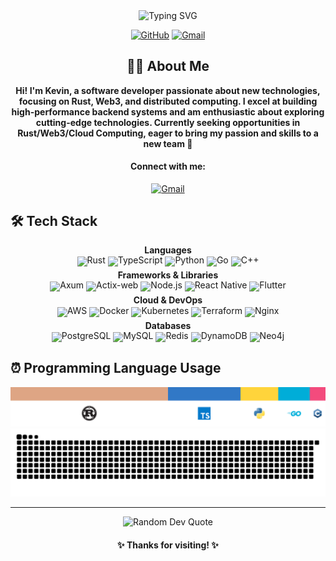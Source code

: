 <div align="center">
  <img src="https://readme-typing-svg.herokuapp.com?font=Fira+Code&weight=500&size=20&duration=4000&pause=2000&color=0366D6&center=true&vCenter=true&random=false&width=600&lines=Life+isn%27t+about+waiting+for+the+storm+to+pass;It%27s+about+learning+to+dance+in+the+rain" alt="Typing SVG" />

<p>
    <a href="https://github.com/KevinZh0A"><img src="https://img.shields.io/badge/GitHub-100000?style=for-the-badge&logo=github&logoColor=white" alt="GitHub"></a>
    <a href="mailto:kaiqiz07@gmail.com"><img src="https://img.shields.io/badge/Gmail-D14836?style=for-the-badge&logo=gmail&logoColor=white" alt="Gmail"></a>
  </p>
</div>

<div align="center">

## 👨‍💻 About Me

**Hi! I'm Kevin, a software developer passionate about new technologies, focusing on Rust, Web3, and distributed computing.
I excel at building high-performance backend systems and am enthusiastic about exploring cutting-edge technologies.
Currently seeking opportunities in Rust/Web3/Cloud Computing, eager to bring my passion and skills to a new team 🚀**

#### Connect with me:

<div align="center">
  <a href="mailto:kaiqiz07@gmail.com"><img src="https://img.shields.io/badge/Gmail-D14836?style=for-the-badge&logo=gmail&logoColor=white" alt="Gmail"/></a>
</div>
</div>

## 🛠️ Tech Stack

<div align="center" style="line-height: 0.8;">
  <h4 style="margin-bottom: 5px;">Languages</h4>
  <p style="margin-top: 0; margin-bottom: 8px;">
    <img src="https://img.shields.io/static/v1?label=Rust&message=%20&color=F74C00&logo=rust&logoColor=white&style=flat-square" alt="Rust"/>
    <img src="https://img.shields.io/static/v1?label=TypeScript&message=%20&color=007ACC&logo=typescript&logoColor=white&style=flat-square" alt="TypeScript"/>
    <img src="https://img.shields.io/static/v1?label=Python&message=%20&color=4CAF50&logo=python&logoColor=white&style=flat-square" alt="Python"/>
    <img src="https://img.shields.io/static/v1?label=Go&message=%20&color=00ADD8&logo=go&logoColor=white&style=flat-square" alt="Go"/>
    <img src="https://img.shields.io/static/v1?label=C%2B%2B&message=%20&color=00599C&logo=cplusplus&logoColor=white&style=flat-square" alt="C++"/>
  </p>
  
  <h4 style="margin-bottom: 5px; margin-top: 8px;">Frameworks & Libraries</h4>
  <p style="margin-top: 0; margin-bottom: 8px;">
    <img src="https://img.shields.io/static/v1?label=Axum&message=%20&color=F74C00&logo=rust&logoColor=white&style=flat-square" alt="Axum"/>
    <img src="https://img.shields.io/static/v1?label=Actix-web&message=%20&color=F74C00&logo=rust&logoColor=white&style=flat-square" alt="Actix-web"/>
    <img src="https://img.shields.io/static/v1?label=Node.js&message=%20&color=339933&logo=node.js&logoColor=white&style=flat-square" alt="Node.js"/>
    <img src="https://img.shields.io/static/v1?label=React%20Native&message=%20&color=61DAFB&logo=react&logoColor=black&style=flat-square" alt="React Native"/>
    <img src="https://img.shields.io/static/v1?label=Flutter&message=%20&color=02569B&logo=flutter&logoColor=white&style=flat-square" alt="Flutter"/>
  </p>
  
  <h4 style="margin-bottom: 5px; margin-top: 8px;">Cloud & DevOps</h4>
  <p style="margin-top: 0; margin-bottom: 8px;">
    <img src="https://img.shields.io/static/v1?label=AWS&message=%20&color=232F3E&logo=amazon-aws&logoColor=white&style=flat-square" alt="AWS"/>
    <img src="https://img.shields.io/static/v1?label=Docker&message=%20&color=2496ED&logo=docker&logoColor=white&style=flat-square" alt="Docker"/>
    <img src="https://img.shields.io/static/v1?label=Kubernetes&message=%20&color=326CE5&logo=kubernetes&logoColor=white&style=flat-square" alt="Kubernetes"/>
    <img src="https://img.shields.io/static/v1?label=Terraform&message=%20&color=7B42BC&logo=terraform&logoColor=white&style=flat-square" alt="Terraform"/>
    <img src="https://img.shields.io/static/v1?label=Nginx&message=%20&color=009639&logo=nginx&logoColor=white&style=flat-square" alt="Nginx"/>
  </p>
  
  <h4 style="margin-bottom: 5px; margin-top: 8px;">Databases</h4>
  <p style="margin-top: 0; margin-bottom: 8px;">
    <img src="https://img.shields.io/static/v1?label=PostgreSQL&message=%20&color=336791&logo=postgresql&logoColor=white&style=flat-square" alt="PostgreSQL"/>
    <img src="https://img.shields.io/static/v1?label=MySQL&message=%20&color=4479A1&logo=mysql&logoColor=white&style=flat-square" alt="MySQL"/>
    <img src="https://img.shields.io/static/v1?label=Redis&message=%20&color=DC382D&logo=redis&logoColor=white&style=flat-square" alt="Redis"/>
    <img src="https://img.shields.io/static/v1?label=DynamoDB&message=%20&color=4053D6&logo=amazondynamodb&logoColor=white&style=flat-square" alt="DynamoDB"/>
    <img src="https://img.shields.io/static/v1?label=Neo4j&message=%20&color=008CC1&logo=neo4j&logoColor=white&style=flat-square" alt="Neo4j"/>
  </p>
</div>

## ⏰ Programming Language Usage

<div align="center">
  
  <!-- 使用生成的图片展示语言分布 -->
  <img src="language-distribution.png" alt="Programming Language Skills Distribution" width="600"/>

  <picture>
    <source media="(prefers-color-scheme: dark)" srcset="https://raw.githubusercontent.com/KevinZh0C/KevinZh0C/main/output/snake-dark.svg" />
    <source media="(prefers-color-scheme: light)" srcset="https://raw.githubusercontent.com/KevinZh0C/KevinZh0C/main/output/snake.svg" />
    <img alt="github-snake" src="https://raw.githubusercontent.com/KevinZh0C/KevinZh0C/main/output/snake.svg" />
  </picture>
</div>

---

<div align="center">
  <img src="https://quotes-github-readme.vercel.app/api?type=horizontal&theme=tokyonight" alt="Random Dev Quote"/>

<h4>✨ Thanks for visiting! ✨</h4>
</div>

